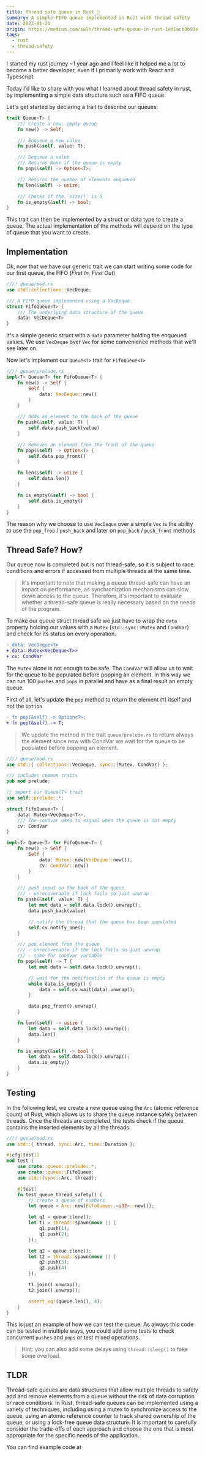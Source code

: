```yaml
---
title: Thread safe queue in Rust 🦀
summary: A simple FIFO queue implemented in Rust with thread safety
date: 2023-01-21
origin: https://medium.com/swlh/thread-safe-queue-in-rust-1ed1acb9b93e
tags:
  - rust
  - thread-safety
---
```


I started my rust journey ~1 year ago and I feel like it helped me a lot to become a better developer, even if I primarily work with React and Typescript.

Today I'd like to share with you what I learned about thread safety in rust, by implementing a simple data structure such as a FIFO queue.

Let's get started by declaring a trait to describe our queues:

```rust
trait Queue<T> {
	/// Create a new, empty queue
	fn new() -> Self;

	/// Enqueue a new value
	fn push(&self, value: T);

	/// Dequeue a value
	/// Returns None if the queue is empty
	fn pop(&self) -> Option<T>;

	/// Returns the number of elements enqueued
	fn len(&self) -> usize;

	/// Checks if the `size()` is 0
	fn is_empty(&self) -> bool;
}
```

This trait can then be implemented by a struct or data type to create a queue. The actual implementation of the methods will depend on the type of queue that you want to create.

## Implementation

Ok, now that we have our generic trait we can start writing some code for our first queue, the FIFO (_First In, First Out_)

```rust
///! queue/mod.rs
use std::collections::VecDeque;

/// A FIFO queue implemented using a VecDeque
struct FifoQueue<T> {
    /// The underlying data structure of the queue
	data: VecDeque<T>
}
```

It's a simple generic struct with a `data` parameter holding the enqueued values. We use `VecDeque` over `Vec` for some convenience methods that we'll see later on.

Now let's implement our `Queue<T>` trait for `FifoQueue<T>`

```rust
///! queue/prelude.rs
impl<T> Queue<T> for FifoQueue<T> {
	fn new() -> Self {
		Self {
			data: VecDeque::new()
		}
	}

	/// Adds an element to the back of the queue
	fn push(&self, value: T) {
		self.data.push_back(value)
	}

	/// Removes an element from the front of the queue
	fn pop(&self) -> Option<T> {
		self.data.pop_front()
	}

	fn len(&self) -> usize {
		self.data.len()
	}

	fn is_empty(&self) -> bool {
		self.data.is_empty()
	}
}
```

The reason why we choose to use `VecDeque` over a simple `Vec` is the ability to use the `pop_frop` / `push_back` and later on `pop_back` / `push_front` methods

## Thread Safe? How?

Our queue now is completed but is not thread-safe, so it is subject to race conditions and errors if accessed from multiple threads at the same time.

> It's important to note that making a queue thread-safe can have an impact on performance, as synchronization mechanisms can slow down access to the queue. Therefore, it's important to evaluate whether a thread-safe queue is really necessary based on the needs of the program.

To make our queue struct thread safe we just have to wrap the `data` property holding our values with a `Mutex` (`std::sync::Mutex` and `CondVar`) and check for its status on every operation.

```diff
- data: VecDeque<T>
+ data: Mutex<VecDeque<T>>
+ cv: CondVar
```

The `Mutex` alone is not enough to be safe. The `CondVar` will allow us to wait for the queue to be populated before popping an element. In this way we can run 100 `pushes` and `pops` in parallel and have as a final result an empty queue.

First of all, let's update the `pop` method to return the element (`T`) itself and not the `Option`

```diff
- fn pop(&self) -> Option<T>;
+ fn pop(&self) -> T;
```

> We update the method in the trait `queue/prelude.rs` to return always the element since now with CondVar we wait for the queue to be populated before popping an element.

```rust
///! queue/mod.rs
use std::{ collections::VecDeque, sync::{Mutex, CondVar} };

/// includes common traits
pub mod prelude;

// import our Queue<T> trait
use self::prelude::*;

struct FifoQueue<T> {
	data: Mutex<VecDeque<T>>,
	/// The condvar used to signal when the queue is not empty
	cv: CondVar
}

impl<T> Queue<T> for FifoQueue<T> {
	fn new() -> Self {
		Self {
			data: Mutex::new(VecDeque::new()),
			cv: CondVar::new()
		}
	}

	/// push input on the back of the queue
	/// - unrecoverable if lock fails so just unwrap
	fn push(&self, value: T) {
		let mut data = self.data.lock().unwrap();
		data.push_back(value)

		// notify the thread that the queue has been populated
		self.cv.notify_one();
	}

	/// pop element from the queue
	/// - unrecoverable if the lock fails so just unwrap
	/// - same for condvar variable
	fn pop(&self) -> T {
		let mut data = self.data.lock().unwrap();

		// wait for the notification if the queue is empty
		while data.is_empty() {
			data = self.cv.wait(data).unwrap();
		}

		data.pop_front().unwrap()
	}

	fn len(&self) -> usize {
		let data = self.data.lock().unwrap();
		data.len()
	}

	fn is_empty(&self) -> bool {
		let data = self.data.lock().unwrap();
		data.is_empty()
	}
}
```

## Testing

In the following test, we create a new queue using the `Arc` (atomic reference count) of Rust, which allows us to share the queue instance safely between threads. Once the threads are completed, the tests check if the queue contains the inserted elements by all the threads.

```rust
///! queue/mod.rs
use std::{ thread, sync::Arc, time::Duration };

#[cfg(test)]
mod test {
    use crate::queue::prelude::*;
    use crate::queue::FifoQueue;
    use std::{sync::Arc, thread};

    #[test]
    fn test_queue_thread_safety() {
        // create a queue of numbers
        let queue = Arc::new(FifoQueue::<i32>::new());

        let q1 = queue.clone();
        let t1 = thread::spawn(move || {
            q1.push(1);
            q1.push(2);
        });

        let q2 = queue.clone();
        let t2 = thread::spawn(move || {
            q2.push(3);
            q2.push(4)
        });

        t1.join().unwrap();
        t2.join().unwrap();

        assert_eq!(queue.len(), 4);
    }
}
```

This is just an example of how we can test the queue. As always this code can be tested in multiple ways, you could add some tests to check concurrent `pushes` and `pops` or test mixed operations.

> Hint: you can also add some delays using `thread::sleep()` to fake some overload.

## TLDR

Thread-safe queues are data structures that allow multiple threads to safely add and remove elements from a queue without the risk of data corruption or race conditions. In Rust, thread-safe queues can be implemented using a variety of techniques, including using a mutex to synchronize access to the queue, using an atomic reference counter to track shared ownership of the queue, or using a lock-free queue data structure. It is important to carefully consider the trade-offs of each approach and choose the one that is most appropriate for the specific needs of the application.

You can find example code at [](https://github.com/rawnly/queue-rs)
